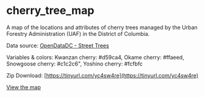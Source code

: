 # cherry_tree_map
A map of the locations and attributes of cherry trees managed by the Urban Forestry Administration (UAF) in the District of Columbia.

Data source: [OpenDataDC - Street Trees](https://opendata.dc.gov/datasets/urban-forestry-street-trees)

Variables & colors: Kwanzan cherry: #d59ca4, Okame cherry: #ffaeed, Snowgoose cherry: #c1c2c6", Yoshino cherry: #fcfbfc

Zip Download: [https://tinyurl.com/yc4sw4re](https://tinyurl.com/yc4sw4re)

[View the map](https://geospatial-research-lab.github.io/cherry_tree_map) 
